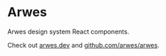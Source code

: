 # Arwes

Arwes design system React components.

Check out [arwes.dev](https://arwes.dev) and [github.com/arwes/arwes](https://github.com/arwes/arwes).
